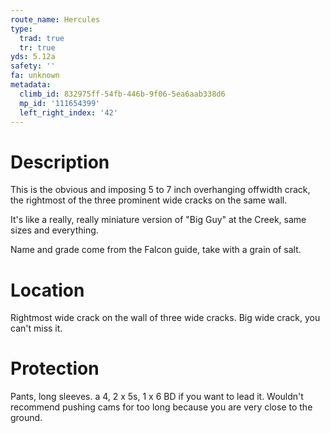 ```yaml
---
route_name: Hercules
type:
  trad: true
  tr: true
yds: 5.12a
safety: ''
fa: unknown
metadata:
  climb_id: 832975ff-54fb-446b-9f06-5ea6aab338d6
  mp_id: '111654399'
  left_right_index: '42'
---
```

# Description
This is the obvious and imposing 5 to 7 inch overhanging offwidth crack, the rightmost of the three prominent wide cracks on the same wall.

It's like a really, really miniature version of "Big Guy" at the Creek, same sizes and everything.

Name and grade come from the Falcon guide, take with a grain of salt.

# Location
Rightmost wide crack on the wall of three wide cracks. Big wide crack, you can't miss it.

# Protection
Pants, long sleeves. a 4, 2 x 5s, 1 x 6 BD if you want to lead it. Wouldn't recommend pushing cams for too long because you are very close to the ground.
